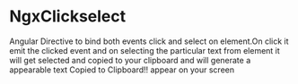 # NgxClickselect

Angular Directive to bind both events click and select on element.On click it emit the clicked event and on selecting the particular text from element it will get selected and copied to your clipboard and will generate a appearable text Copied to Clipboard!! appear on your screen
